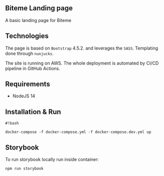 Biteme Landing page
--------
A basic landing page for Biteme

## Technologies

The page is based on `Bootstrap` 4.5.2. and leverages the `SASS`. 
Templating done through `nunjucks`.

The site is running on AWS. The whole deployment is automated by CI/CD pipeline in GitHub Actions.

## Requirements
 - NodeJS 14


## Installation & Run

```
#!bash

docker-compose -f docker-compose.yml -f docker-compose.dev.yml up
```

## Storybook

To run storybook locally run inside container:

```commandline
npm run storybook
```
